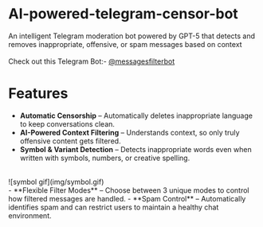 # AI-powered-telegram-censor-bot
An intelligent Telegram moderation bot powered by GPT-5 that detects and removes inappropriate, offensive, or spam messages based on context
<br><br>
Check out this Telegram Bot:- [@messagesfilterbot](https://t.me/messagesfilterbot)

# Features
- **Automatic Censorship** – Automatically deletes inappropriate language to keep conversations clean.
- **AI-Powered Context Filtering** – Understands context, so only truly offensive content gets filtered.
- **Symbol & Variant Detection** – Detects inappropriate words even when written with symbols, numbers, or creative spelling.
<br>
![symbol gif](img/symbol.gif)
<br>
- **Flexible Filter Modes** – Choose between 3 unique modes to control how filtered messages are handled.
- **Spam Control** – Automatically identifies spam and can restrict users to maintain a healthy chat environment.

